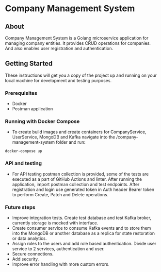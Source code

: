 # Company Management System

## About

Company Management System is a Golang microservice application for managing company entities. It provides CRUD operations for companies. And also enables user registration and authentication. 

## Getting Started

These instructions will get you a copy of the project up and running on your local machine for development and testing purposes.

### Prerequisites

- Docker
- Postman application

### Running with Docker Compose

- To create build images and create containers for CompanyService, UserService, MongoDB and Kafka navigate into the /company-management-system folder and run:
```
docker-compose up
```

### API and testing
- For API testing postman collection is provided, some of the tests are executed as a part of GitHub Actions and linter.
After running the application, import postman collection and test endpoints. After registration and login use generated token in Auth header Bearer token to perform Create, Patch and Delete operations.

### Future steps
- Improve integration tests. Create test database and test Kafka broker, currently storage is mocked with interface.
- Create consumer service to consume Kafka events and to store them into the MongoDB or another database as a replica for state restoration or data analytics.
- Assign roles to the users and add role based authentication. Divide user service to 2 services, authentication and user.
- Secure connections.
- Add security.
- Improve error handling with more custom errors.
